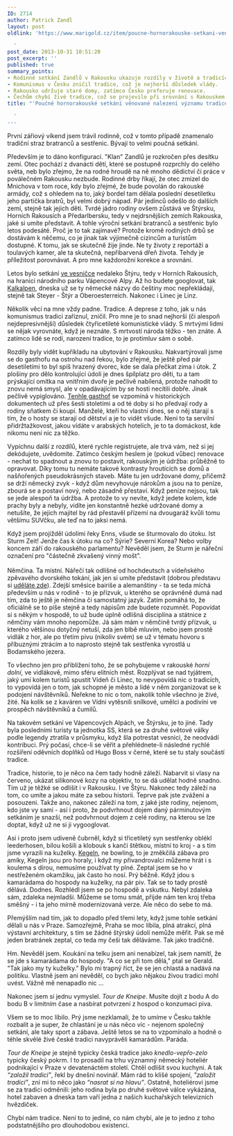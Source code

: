 ```yaml
---
ID: 2714
author: Patrick Zandl
layout: post
oldlink: 'https://www.marigold.cz/item/poucne-hornorakouske-setkani-venovane-nalezeni-vyznamu-tradice

  '
post_date: 2013-10-31 10:51:20
post_excerpt: ''
published: true
summary_points:
- Rodinné setkání Zandlů v Rakousku ukazuje rozdíly v životě a tradicích.
- Komunismus v Česku zničil tradice, což je nejhorší důsledek vlády.
- Rakousko udržuje staré domy, zatímco Česko preferuje renovace.
- Čechům chybí živé tradice, což se projevilo při srovnání s Rakouskem.
title: "'Poučné hornorakouské setkání věnované nalezení významu tradice"

  '
---
```


<p>První zářiový víkend jsem trávil rodinně, což v tomto případě znamenalo tradiční straz bratranců a sestřenic. Bývají to velmi poučná setkání.</p>

<p>Především je to dáno konfigurací. "Klan" Zandlů je rozkročen přes desítku zemí. Otec pochází z dvanácti dětí, které se postupně rozprchly do celého světa, neb bylo zřejmo, že na rodné hroudě na ně mnoho dědictví či práce v poválečném Rakousku nezbude. Rodinné drby říkají, že otec zmizel do Mnichova v tom roce, kdy bylo zřejmé, že bude povolán do rakouské armády, což s ohledem na to, jaký bordel tam dělala poslední desetiletku jeho partička bratrů, byl velmi dobrý nápad. Pár jedinců odešlo do dalších zemí, stejně tak jejich děti. Tvrdé jádro rodiny ovšem zůstává ve Štýrsku, Horních Rakousích a Předarlbersku, tedy v nejdrsnějších zemích Rakouska, jaké si umíte představit. A tohle výroční setkání bratranců a sestřenic bylo letos podesáté. Proč je to tak zajímavé? Protože kromě rodiných drbů se dostávám k něčemu, co je jinak tak výjimečně cizincům a turistům dostupné. K tomu, jak se skutečně žije jinde. Ne ty životy z reportáží a toulavých kamer, ale ta skutečná, nepřibarvená dřeň života. Tehdy je příležitost porovnávat. A pro mne každorožní korekce a srovnání.</p>


<p>Letos bylo setkání <a href="http://www.reichraming.at">ve vesničce</a> nedaleko Štýru, tedy v Horních Rakousích, na hranici národního parku Vápencové Alpy. Až ho budete googlovat, tak <a href="http://www.kalkalpen.at">Kalkalpen</a>, dneska už se ty německé názvy do češtiny moc nepřekládají, stejně tak Steyer - Štýr a Oberoesterreich. Nakonec i Linec je Linz.</p>



<p>Několik věcí na mne vždy padne. Tradice. A deprese z toho, jak u nás komunismus tradici zaříznul, zničil. Pro mne je to snad nejhorší (či alespoň nejdepresivnější) důsledek čtyřicetileté komunistické vlády. S mrtvými lidmi se nějak vyrovnáte, když je neznáte. S mrtvostí národa těžko - ten znáte. A zatímco lidé se rodí, narození tradice, to je protimluv sám o sobě. </p>

<p>Rozdíly byly vidět kupříkladu na ubytování v Rakousku. Nakvartýrovali jsme se do gasthofu na ostrohu nad řekou, bylo zřejmé, že ještě před pár desetiletími to byl spíš hrazený dvorec, kde se dala přečkat zima i útok. Z plošiny pro dělo kontrolující údolí je dnes špílplatz pro děti, tu a tam prýskající omítka na vnitřním dvoře je pečlivě nabílená, protože nahodit to znovu nemá smysl, ale v opadávajícím by se hosti necítili dobře. Jinak pečlivě vypiglováno. <a href="http://www.booking.com/hotel/at/gasthof-ortbauerngut.cs.html?aid=356980;label=gog235jc-city-cs-at-reichraming-unspec-cz-com;sid=da5f724e5509b1982f44f807f1fb560b;dcid=1">Tenhle gasthof</a> se vzpomíná v historických dokumentech už přes šesti stoletími a od té doby si ho předvají rody a rodiny sňatkem či koupí. Manželé, kteří ho vlastní dnes, se o něj starají s tím, že o hosty se starají od dětství a je to vidět všude. Není to ta servilní přidržtažkovost, jakou vídáte v arabských hotelích, je to ta domáckost, kde nikomu není nic za těžko.</p>

<p>Vypíchnu další z rozdílů, které rychle registrujete, ale trvá vám, než si jej dekódujete, uvědomíte. Zatímco českým heslem je (pokud vůbec) renovace - nechat to spadnout a znovu to postavit, rakouským je údržba: průběžně to opravovat. Díky tomu tu nemáte takové kontrasty hroutících se domů a našňořených pseudokrásných staveb. Máte tu jen udržované domy, přičemž se drží německý zvyk - když dům nevyhovuje nárokům a jsou na to peníze, zbourá se a postaví nový, nebo zásadně přestaví. Když peníze nejsou, tak se jede alespoň ta údržba. A protože to vy nevíte, když jedete kolem, kde prachy byly a nebyly, vidíte jen konstantně hezké udržované domy a netušíte, že jejich majitel by rád přestavěl přízemí na dvougaráž kvůli tomu většímu SUVčku, ale teď na to jaksi nemá.</p>

<p>Když jsem projížděl údolími řeky Enns, všude se šturmovalo do útoku. Ist Sturm Zeit! Jenže čas k útoku na co? Sýrie? Severní Korea? Nebo volby koncem září do rakouského parlamentu? Nevěděl jsem, že Sturm je nářeční označení pro "částečně zkvašený vinný mošt". <br /> <br />Němčina. Ta místní. Nářečí tak odlišné od hochdeutsch a vídeňského zpěvavého dvorského tokání, jak jen si umíte představit (dobrou představu si <a href="http://www.youtube.com/watch?v=FAoR0xNGhxo">uděláte zde</a>). Zdejší směsice bairiše a alemanštiny - ta se teda míchá především u nás v rodině - to je přízvuk, u kterého se oprávněně dumá nad tím, zda to ještě je němčina či samostatný jazyk. Zatím pomáhá to, že oficiálně se to píše stejně a tedy nápisům zde budete rozumnět. Popovídat si s někým v hospodě, to už bude úplně odlišná disciplína a státnice z němčiny vám mnoho nepomůže. Já sám mám v němčině tvrdý přízvuk, u kterého většinou dotyčný netuší, zda jen blbě mluvím, nebo jsem prostě vidlák z hor, ale po třetím pivu (nikoliv svém) se už v tématu hovoru s příbuznými ztrácím a to naprosto stejně tak sestřenka vyrostlá u Bodamského jezera.</p>

<p>To všechno jen pro přiblížení toho, že se pohybujeme v rakouské <em>horní dolní</em>, ve vidlákově, mimo sféru elitních měst. Rozplývat se nad tyjátrem, jaký umí kolem turistů spustit Vídeň či Linec, to nevypovídá nic o tradicích, to vypovídá jen o tom, jak schopné je město a lidé v něm zorganizovat se k podojení návštěvníků. Neřekne to nic o tom, nakolik tohle všechno je živé, žité. Na kolik se z kaváren ve Vídni vytěsnili snílkové, umělci a podivíni ve prospěch návštěvníků a čumilů.</p>

<p>Na takovém setkání ve Vápencových Alpách, ve Štýrsku, je to jiné. Tady byla posledními turisty ta jednotka SS, která se za druhé světové války podle legendy ztratila v průsmyku, když šla potrestat vesnici, že neodvádí kontribuci. Prý počasí, chce-li se věřit a přehlédnete-li následné rychlé rozšíření oděvních doplňků od Hugo Boss v černé, které se tu staly součástí tradice.</p>

<p>Tradice, historie, to je něco na čem tady hodně záleží. Nabarvit si vlasy na červeno, ukázat silikonové kozy na objektiv, to se dá udělat hodně snadno. Tím už je těžké se odlišit i v Rakousku. I ve Štýru. Nakonec tedy záleží na tom, co umíte a jakou máte za sebou historii. Teprve pak jste zváženi a posouzeni. Takže ano, nakonec záleží na tom, z jaké jste rodiny, nejenom, kdo jste vy sami - asi i proto, že podvrhnout dojem daný párminutovým setkáním je snazší, než podvhrnout dojem z celé rodiny, na kterou se lze doptat, když už ne si ji vygooglovat.</p>

<p>Asi i proto jsem udiveně čubrněl, když si třicetiletý syn sestřenky oblékl leederhosen, bílou košili a klobouk s kančí štětkou, místní to kroj - a s tím jsme vyrazili na kuželky. <a href="http://de.wikipedia.org/wiki/Kegeln">Kegeln</a>, ne bowling, to je změkčilá zábava pro amíky, Kegeln jsou pro horaly, i když my přivandrovalci můžeme hrát i s koulema s dírou, nemusíme používat ty plné. Zeptal jsem se ho v nestřeženém okamžiku, jak často ho nosí. Prý běžně. Když jdou s kamarádama do hospody na kuželky, na pár piv. Tak se to tady prostě dělává. Dodnes. Rozhlédl jsem se po hospodě a vskutku. Nebyl zdaleka sám, zdaleka nejmladší. Můžeme se tomu smát, přijde nám ten kroj třeba směšný - i ta jeho mírně modernizovaná verze. Ale něco do sebe to má.</p>

<p>Přemýšlím nad tím, jak to dopadlo před třemi lety, když jsme tohle setkání dělali u nás v Praze. Samozřejmě, Praha se moc líbila, plná atrakcí, plná výstavní architektury, s tím se žádné štýrský údolí nemůže měřit. Pak se mě jeden bratránek zeptal, co teda my češi tak děláváme. Tak jako tradičně.</p>

<p>Hm. Nevěděl jsem. Koukání na telku jsem ani nenabízel, tak jsem namítl, že se jde s kamarádama do hospody. "A co se při tom dělá," ptal se Gerald. "Tak jako my ty kuželky." Bylo mi trapný říct, že se jen chlastá a nadává na politiku. Vlastně jsem ani nevěděl, co bych jako nějakou živou tradici mohl uvést. Vážně mě nenapadlo nic … </p>

<p>Nakonec jsem si jednu vymyslel. <em>Tour de Kneipe</em>. Musíte dojít z bodu A do bodu B v limitním čase a nasbírat potvrzení z hospod o konzumaci piva.</p>

<p>Všem se to moc líbilo. Prý jsme nezklamali, že to umíme v Česku takhle rozbalit a je super, že chlastání je u nás něco víc - nejenom společný setkání, ale taky sport a zábava. Ještě letos se na to vzpomínalo a hodně o téhle skvělé živé české tradici navyprávěli kamarádům. Paráda. </p>

<p><em>Tour de Kneipe</em> je stejně typicky česká tradice jako <em>knedlo-vepřo-zelo</em> typicky český pokrm. I to prosadil na trhu významný německý hoteliér podnikající v Praze v devatenáctém století. Chtěl odlišit svou kuchyni. A tak <em>“založil tradici”</em>, řekl by dnešní novinář. Mám rád to klišé spojení, <em>"založit tradici”</em>, zní mi to něco jako <em>“nasrat si na hlavu”</em>. Ostatně, hoteliérovi jsme se za tradici odměnili: jeho rodina byla po druhé světové válce vykázána, hotel zabaven a dneska tam vaří jedna z našich kuchařských televizních hvězdiček. </p>

<p>Chybí nám tradice. Není to to jediné, co nám chybí, ale je to jedno z toho podstatnějšího pro dlouhodobou existenci. </p>